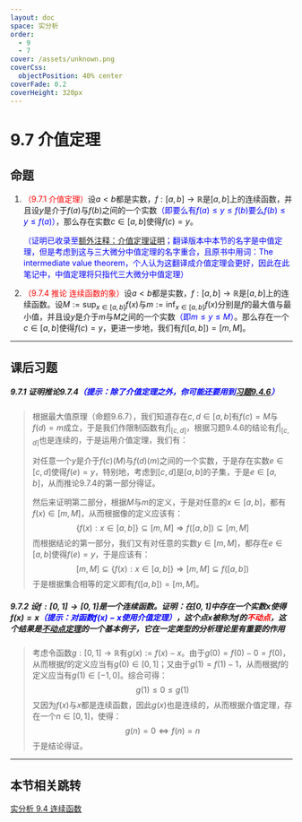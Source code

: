 ```yaml
---
layout: doc
space: 实分析
order:
  - 9
  - 7
cover: /assets/unknown.png
coverCss:
  objectPosition: 40% center
coverFade: 0.2
coverHeight: 320px
---
```

# 9.7 介值定理

## 命题

1. <span style='color:red'>（9.7.1 介值定理）</span>设$a<b$都是实数，$f:[a,b]\to\mathbb R$是$[a,b]$上的连续函数，并且设$y$是介于$f(a)$与$f(b)$之间的一个实数<span style='color:blue'>（即要么有$f(a)\leq y\leq f(b)$要么$f(b)\leq y\leq f(a)$）</span>，那么存在实数$c\in[a,b]$使得$f(c)=y$。

   <span style='color:blue'>（证明已收录至[额外注释：介值定理证明](..\..\额外注释\md\额外注释.md)；翻译版本中本节的名字是中值定理，但是考虑到这与三大微分中值定理的名字重合，且原书中用词：The intermediate value theorem，个人认为这翻译成介值定理会更好，因此在此笔记中，中值定理将只指代三大微分中值定理）</span>

1. <span style='color:red'>（9.7.4 推论 连续函数的象）</span>设$a<b$都是实数，$f:[a,b]\to\mathbb R$是$[a,b]$上的连续函数。设$\displaystyle M:=\sup_{x\in[a,b]}f(x)$与$\displaystyle m:=\inf_{x\in[a,b]}f(x)$分别是$f$的最大值与最小值，并且设$y$是介于$m$与$M$之间的一个实数<span style='color:blue'>（即$m\leq y\leq M$）</span>。那么存在一个$c\in[a,b]$使得$f(c)=y$，更进一步地，我们有$f([a,b])=[m,M]$。

---

## 课后习题

##### 9.7.1 证明推论9.7.4<span style='color:blue'>（提示：除了介值定理之外，你可能还要用到[习题9.4.6](../Chap9/Sec4.md)）</span>

> 根据最大值原理（命题9.6.7），我们知道存在$c,d\in[a,b]$有$f(c)=M$与$f(d)=m$成立，于是我们作限制函数有$f|_{[c,d]}$，根据习题9.4.6的结论有$f|_{[c,d]}$也是连续的，于是运用介值定理，我们有：
>
> 对任意一个$y$是介于$f(c)(M)$与$f(d)(m)$之间的一个实数，于是存在实数$e\in[c,d]$使得$f(e)=y$，特别地，考虑到$[c,d]$是$[a,b]$的子集，于是$e\in[a,b]$，从而推论9.7.4的第一部分得证。
>
> 然后来证明第二部分，根据$M$与$m$的定义，于是对任意的$x\in[a,b]$，都有$f(x)\in[m,M]$，从而根据像的定义应该有：
> $$
> \{f(x):x\in[a,b]\}\subseteq [m,M]\Longrightarrow f([a,b])\subseteq[m,M]
> $$
> 而根据结论的第一部分，我们又有对任意的实数$y\in[m,M]$，都存在$e\in[a,b]$使得$f(e)=y$，于是应该有：
> $$
> [m,M]\subseteq\{f(x):x\in[a,b]\}\Longrightarrow[m,M]\subseteq f([a,b])
> $$
> 于是根据集合相等的定义即有$f([a,b])=[m,M]$。

##### 9.7.2 设$f:[0,1]\to[0,1]$是一个连续函数。证明：在$[0,1]$中存在一个实数$x$使得$f(x)=x$<span style='color:blue'>（提示：对函数$f(x)-x$使用介值定理）</span>，这个点$x$被称为$f$的<span style='color:red'>不动点</span>，这个结果是[不动点定理](https://zh.wikipedia.org/wiki/%E4%B8%8D%E5%8A%A8%E7%82%B9%E5%AE%9A%E7%90%86)的一个基本例子，它在一定类型的分析理论里有重要的作用

> 考虑令函数$g:[0,1]\to\mathbb R$有$g(x):=f(x)-x$。由于$g(0)=f(0)-0=f(0)$，从而根据$f$的定义应当有$g(0)\in[0,1]$；又由于$g(1)=f(1)-1$，从而根据$f$的定义应当有$g(1)\in[-1,0]$。综合可得：
> $$
> g(1)\leq 0\leq g(1)
> $$
> 又因为$f(x)$与$x$都是连续函数，因此$g(x)$也是连续的，从而根据介值定理，存在一个$n\in[0,1]$，使得：
> $$
> g(n)=0\iff f(n)=n
> $$
> 于是结论得证。

---

## 本节相关跳转

[实分析 9.4 连续函数](../Chap9/Sec4.md)
